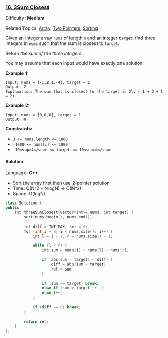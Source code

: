 ### [16\. 3Sum Closest](https://leetcode.com/problems/3sum-closest/)

Difficulty: **Medium**

Related Topics: [Array](https://leetcode.com/tag/array/), [Two Pointers](https://leetcode.com/tag/two-pointers/), [Sorting](https://leetcode.com/tag/sorting/)


Given an integer array `nums` of length `n` and an integer `target`, find three integers in `nums` such that the sum is closest to `target`.

Return _the sum of the three integers_.

You may assume that each input would have exactly one solution.

**Example 1:**

```
Input: nums = [-1,2,1,-4], target = 1
Output: 2
Explanation: The sum that is closest to the target is 2\. (-1 + 2 + 1 = 2).
```

**Example 2:**

```
Input: nums = [0,0,0], target = 1
Output: 0
```

**Constraints:**

*   `3 <= nums.length <= 1000`
*   `-1000 <= nums[i] <= 1000`
*   `-10<sup>4</sup> <= target <= 10<sup>4</sup>`


#### Solution

Language: **C++**

* Sort the array first then use 2-pointer solution
* Time: O(N^2 + NlogN) -> O(N^2)
* Space: O(logN)

```c++
class Solution {
public:
    int threeSumClosest(vector<int>& nums, int target) {
        sort(nums.begin(), nums.end());
        
        int diff = INT_MAX, ret = 0;
        for (int i = 0; i < nums.size(); i++) {
            int l = i + 1, r = nums.size() - 1;

            while (l < r) {
                int sum = nums[i] + nums[l] + nums[r];
            
                if (abs(sum - target) < diff) {
                    diff = abs(sum - target);
                    ret = sum;
                }
                
                if (sum == target) break;
                else if (sum > target) r--;
                else l++;
            }
            
            if (diff == 0) break;
        }
        
        return ret;
    }
};
```